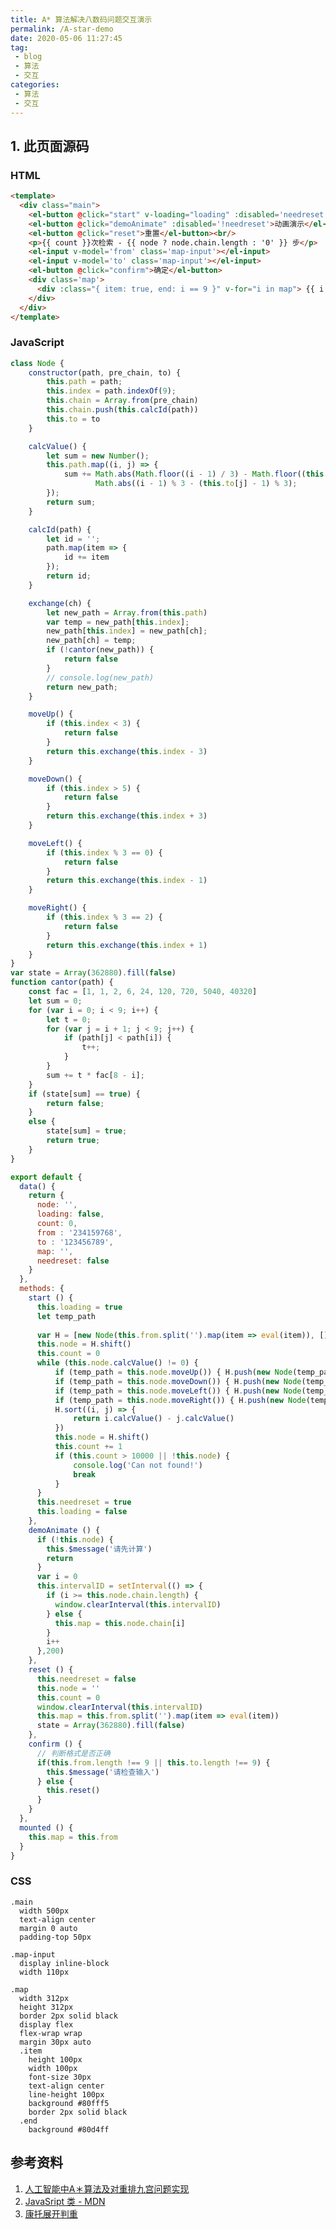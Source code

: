 ```yaml
---
title: A* 算法解决八数码问题交互演示
permalink: /A-star-demo
date: 2020-05-06 11:27:45
tag: 
 - blog
 - 算法
 - 交互
categories:
 - 算法
 - 交互
---
```


<template>
  <div class="main">
    <el-button @click="start" v-loading="loading" :disabled='needreset'>开始计算</el-button>
    <el-button @click="demoAnimate" :disabled='!needreset'>动画演示</el-button>
    <el-button @click="reset">重置</el-button><br/>
    <p>{{ count }}次检索 - {{ node ? node.chain.length : '0' }} 步</p>
    <el-input v-model='from' class='map-input'></el-input>
    <el-input v-model='to' class='map-input'></el-input>
    <el-button @click="confirm">确定</el-button>
    <div class='map'>
      <div :class="{ item: true, end: i == 9 }" v-for="i in map"> {{ i }}</div>
    </div>
  </div>
</template>

<script>
class Node {
    constructor(path, pre_chain, to) {
        this.path = path;
        this.index = path.indexOf(9);
        this.chain = Array.from(pre_chain)
        this.chain.push(this.calcId(path))
        this.to = to
    }

    calcValue() {
        let sum = new Number();
        this.path.map((i, j) => {
            sum += Math.abs(Math.floor((i - 1) / 3) - Math.floor((this.to[j] - 1) / 3)) + 
                   Math.abs((i - 1) % 3 - (this.to[j] - 1) % 3);
        });
        return sum;
    }

    calcId(path) {
        let id = '';
        path.map(item => {
            id += item
        });
        return id;
    }

    exchange(ch) {
        let new_path = Array.from(this.path)
        var temp = new_path[this.index];
        new_path[this.index] = new_path[ch];
        new_path[ch] = temp;
        if (!cantor(new_path)) {
            return false
        }
        // console.log(new_path)
        return new_path;
    }

    moveUp() {
        if (this.index < 3) {
            return false
        }
        return this.exchange(this.index - 3)
    }

    moveDown() {
        if (this.index > 5) {
            return false
        }
        return this.exchange(this.index + 3)
    }

    moveLeft() {
        if (this.index % 3 == 0) {
            return false
        }
        return this.exchange(this.index - 1)
    }

    moveRight() {
        if (this.index % 3 == 2) {
            return false
        }
        return this.exchange(this.index + 1)
    }
}
var state = Array(362880).fill(false)
function cantor(path) {
    const fac = [1, 1, 2, 6, 24, 120, 720, 5040, 40320]
    let sum = 0;
    for (var i = 0; i < 9; i++) {
        let t = 0;
        for (var j = i + 1; j < 9; j++) {
            if (path[j] < path[i]) {
                t++;
            }
        }
        sum += t * fac[8 - i];
    }
    if (state[sum] == true) {
        return false;
    }
    else {
        state[sum] = true;
        return true;
    }
}

export default {
  data() {
    return {
      node: '',
      loading: false,
      count: 0,
      from : '234159768',
      to : '123456789',
      map: '',
      needreset: false
    }
  },
  methods: {
    start () {
      this.loading = true
      let temp_path
      
      var H = [new Node(this.from.split('').map(item => eval(item)), [], this.to)]
      this.node = H.shift()
      this.count = 0
      while (this.node.calcValue() != 0) {
          if (temp_path = this.node.moveUp()) { H.push(new Node(temp_path, this.node.chain, this.to)) }
          if (temp_path = this.node.moveDown()) { H.push(new Node(temp_path, this.node.chain, this.to)) }
          if (temp_path = this.node.moveLeft()) { H.push(new Node(temp_path, this.node.chain, this.to)) }
          if (temp_path = this.node.moveRight()) { H.push(new Node(temp_path, this.node.chain, this.to)) }
          H.sort((i, j) => {
              return i.calcValue() - j.calcValue()
          })
          this.node = H.shift()
          this.count += 1
          if (this.count > 10000 || !this.node) {
              this.$alert('Can not found!')
              this.loading = false
              this.reset()
              return
          }
      }
      this.needreset = true
      this.loading = false
    },
    demoAnimate () {
      if (!this.node) {
        this.$message('请先计算')
        return
      }
      var i = 0
      this.intervalID = setInterval(() => {
        if (i >= this.node.chain.length) {
          window.clearInterval(this.intervalID)
        } else {
          this.map = this.node.chain[i]
        }
        i++
      },200)
    },
    reset () {
      this.needreset = false
      this.node = ''
      this.count = 0
      window.clearInterval(this.intervalID)
      this.map = this.from.split('').map(item => eval(item))
      state = Array(362880).fill(false)
    },
    confirm () {
      // 判断格式是否正确
      if(this.from.length !== 9 || this.to.length !== 9) {
        this.$message('请检查输入')
      } else {
        this.reset()
      }
    }
  },
  mounted () {
    this.map = this.from
  }
}
</script>

<style lang="stylus" scoped>
.main
  width 500px
  text-align center
  margin 0 auto
  padding-top 50px

.map-input
  display inline-block
  width 110px
 
.map
  width 312px
  height 312px
  border 2px solid black
  display flex
  flex-wrap wrap
  margin 30px auto
  .item
    height 100px
    width 100px
    font-size 30px
    text-align center
    line-height 100px
    background #80fff5
    border 2px solid black
  .end
    background #80d4ff
</style>

## 1. 此页面源码

### HTML

```html
<template>
  <div class="main">
    <el-button @click="start" v-loading="loading" :disabled='needreset'>开始计算</el-button>
    <el-button @click="demoAnimate" :disabled='!needreset'>动画演示</el-button>
    <el-button @click="reset">重置</el-button><br/>
    <p>{{ count }}次检索 - {{ node ? node.chain.length : '0' }} 步</p>
    <el-input v-model='from' class='map-input'></el-input>
    <el-input v-model='to' class='map-input'></el-input>
    <el-button @click="confirm">确定</el-button>
    <div class='map'>
      <div :class="{ item: true, end: i == 9 }" v-for="i in map"> {{ i }}</div>
    </div>
  </div>
</template>
```

### JavaScript

```js
class Node {
    constructor(path, pre_chain, to) {
        this.path = path;
        this.index = path.indexOf(9);
        this.chain = Array.from(pre_chain)
        this.chain.push(this.calcId(path))
        this.to = to
    }

    calcValue() {
        let sum = new Number();
        this.path.map((i, j) => {
            sum += Math.abs(Math.floor((i - 1) / 3) - Math.floor((this.to[j] - 1) / 3)) + 
                   Math.abs((i - 1) % 3 - (this.to[j] - 1) % 3);
        });
        return sum;
    }

    calcId(path) {
        let id = '';
        path.map(item => {
            id += item
        });
        return id;
    }

    exchange(ch) {
        let new_path = Array.from(this.path)
        var temp = new_path[this.index];
        new_path[this.index] = new_path[ch];
        new_path[ch] = temp;
        if (!cantor(new_path)) {
            return false
        }
        // console.log(new_path)
        return new_path;
    }

    moveUp() {
        if (this.index < 3) {
            return false
        }
        return this.exchange(this.index - 3)
    }

    moveDown() {
        if (this.index > 5) {
            return false
        }
        return this.exchange(this.index + 3)
    }

    moveLeft() {
        if (this.index % 3 == 0) {
            return false
        }
        return this.exchange(this.index - 1)
    }

    moveRight() {
        if (this.index % 3 == 2) {
            return false
        }
        return this.exchange(this.index + 1)
    }
}
var state = Array(362880).fill(false)
function cantor(path) {
    const fac = [1, 1, 2, 6, 24, 120, 720, 5040, 40320]
    let sum = 0;
    for (var i = 0; i < 9; i++) {
        let t = 0;
        for (var j = i + 1; j < 9; j++) {
            if (path[j] < path[i]) {
                t++;
            }
        }
        sum += t * fac[8 - i];
    }
    if (state[sum] == true) {
        return false;
    }
    else {
        state[sum] = true;
        return true;
    }
}

export default {
  data() {
    return {
      node: '',
      loading: false,
      count: 0,
      from : '234159768',
      to : '123456789',
      map: '',
      needreset: false
    }
  },
  methods: {
    start () {
      this.loading = true
      let temp_path
      
      var H = [new Node(this.from.split('').map(item => eval(item)), [], this.to)]
      this.node = H.shift()
      this.count = 0
      while (this.node.calcValue() != 0) {
          if (temp_path = this.node.moveUp()) { H.push(new Node(temp_path, this.node.chain, this.to)) }
          if (temp_path = this.node.moveDown()) { H.push(new Node(temp_path, this.node.chain, this.to)) }
          if (temp_path = this.node.moveLeft()) { H.push(new Node(temp_path, this.node.chain, this.to)) }
          if (temp_path = this.node.moveRight()) { H.push(new Node(temp_path, this.node.chain, this.to)) }
          H.sort((i, j) => {
              return i.calcValue() - j.calcValue()
          })
          this.node = H.shift()
          this.count += 1
          if (this.count > 10000 || !this.node) {
              console.log('Can not found!')
              break
          }
      }
      this.needreset = true
      this.loading = false
    },
    demoAnimate () {
      if (!this.node) {
        this.$message('请先计算')
        return
      }
      var i = 0
      this.intervalID = setInterval(() => {
        if (i >= this.node.chain.length) {
          window.clearInterval(this.intervalID)
        } else {
          this.map = this.node.chain[i]
        }
        i++
      },200)
    },
    reset () {
      this.needreset = false
      this.node = ''
      this.count = 0
      window.clearInterval(this.intervalID)
      this.map = this.from.split('').map(item => eval(item))
      state = Array(362880).fill(false)
    },
    confirm () {
      // 判断格式是否正确
      if(this.from.length !== 9 || this.to.length !== 9) {
        this.$message('请检查输入')
      } else {
        this.reset()
      }
    }
  },
  mounted () {
    this.map = this.from
  }
}
```

### CSS

```stylus
.main
  width 500px
  text-align center
  margin 0 auto
  padding-top 50px

.map-input
  display inline-block
  width 110px
 
.map
  width 312px
  height 312px
  border 2px solid black
  display flex
  flex-wrap wrap
  margin 30px auto
  .item
    height 100px
    width 100px
    font-size 30px
    text-align center
    line-height 100px
    background #80fff5
    border 2px solid black
  .end
    background #80d4ff
```

## 参考资料

1. [人工智能中A＊算法及对重排九宫问题实现](http://d.oldg.wanfangdata.com.cn/Periodical_kjqbkfyjj200735089.aspx)
2. [JavaSript 类 - MDN](https://developer.mozilla.org/zh-CN/docs/Web/JavaScript/Reference/Classes)
3. [康托展开判重](https://blog.csdn.net/qq_40679299/article/details/81078114)